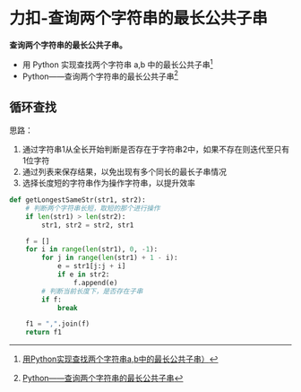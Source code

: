 # 力扣-查询两个字符串的最长公共子串 

    
**查询两个字符串的最长公共子串。**

- 用 Python 实现查找两个字符串 a,b 中的最长公共子串[^1]
- Python——查询两个字符串的最长公共子串[^2]

## 循环查找

思路：

1. 通过字符串1从全长开始判断是否存在于字符串2中，如果不存在则迭代至只有1位字符
1. 通过列表来保存结果，以免出现有多个同长的最长子串情况
1. 选择长度短的字符串作为操作字符串，以提升效率

```python
def getLongestSameStr(str1, str2):
    # 判断两个字符串长短，取短的那个进行操作
    if len(str1) > len(str2):
        str1, str2 = str2, str1

    f = []
    for i in range(len(str1), 0, -1):
        for j in range(len(str1) + 1 - i):
            e = str1[j:j + i]
            if e in str2:
                f.append(e)
        # 判断当前长度下，是否存在子串
        if f:
            break

    f1 = ",".join(f)
    return f1
```

[^1]: [用Python实现查找两个字符串a,b中的最长公共子串）](https://blog.csdn.net/weixin_42968460/article/details/123132521/)
[^2]: [Python——查询两个字符串的最长公共子串](https://www.cnblogs.com/alunzuishuai/p/16344936.html)













